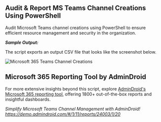## Audit & Report MS Teams Channel Creations Using PowerShell
Audit Microsoft Teams channel creations using PowerShell to ensure efficient resource management and security in the organization.

***Sample Output:***

The script exports an output CSV file that looks like the screenshot below.

![Microsoft 365 Teams Channel Creations](https://o365reports.com/wp-content/uploads/2023/12/Audit-Teams-Channels-768x167.png?v=1705575613)

## Microsoft 365 Reporting Tool by AdminDroid

For more extensive insights beyond this script, explore [AdminDroid's Microsoft 365 reporting tool](https://admindroid.com/?src=GitHub), offering 1800+ out-of-the-box reports and insightful dashboards.

*Simplify Microsoft Teams Channel Management with AdminDroid! <https://demo.admindroid.com/#/1/11/reports/24003/1/20>*

